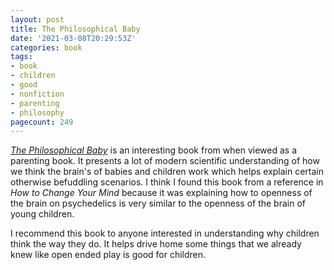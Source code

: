 ```yaml
---
layout: post
title: The Philosophical Baby
date: '2021-03-08T20:29:53Z'
categories: book
tags:
- book
- children
- good
- nonfiction
- parenting
- philosophy
pagecount: 249
---
```


[*The Philosophical Baby*][book-amaz] is an interesting book from when viewed as a parenting book.
It presents a lot of modern scientific understanding of how we think the brain's of babies and
children work which helps explain certain otherwise befuddling scenarios. I think I found this book
from a reference in *How to Change Your Mind* because it was explaining how to openness of the brain
on psychedelics is very similar to the openness of the brain of young children.

I recommend this book to anyone interested in understanding why children think the way they do. It
helps drive home some things that we already knew like open ended play is good for children.

[book-amaz]:      https://www.amazon.com/dp/B002VB3EWC
